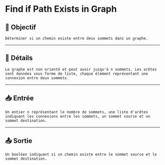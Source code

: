 # Find if Path Exists in Graph

## 🎯 Objectif

    Déterminer si un chemin existe entre deux sommets dans un graphe.

---

## 📝 Détails

    Le graphe est non orienté et peut avoir jusqu'à n sommets. Les arêtes sont données sous forme de liste, chaque élément représentant une connexion entre deux sommets.

---

## 📥 Entrée

    Un entier n représentant le nombre de sommets, une liste d'arêtes indiquant les connexions entre les sommets, un sommet source et un sommet destination.

---

## 📤 Sortie

    Un booléen indiquant si un chemin existe entre le sommet source et le sommet destination.

